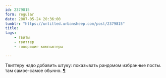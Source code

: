 ```yaml
---
id: 2379815
form: regular
date: 2007-05-24 20:36:00
tumblr: "https://untitled.urbansheep.com/post/2379815"
title:
tags:
    - твиты
    - твиттер
    - говорящие компьютеры

---
```


<p>Твиттеру надо добавить штуку: показывать рандомом избранные посты. там самое-самое обычно. <a href="http://twitter.com/urbansheep/statuses/76785872">¶</a></p>


